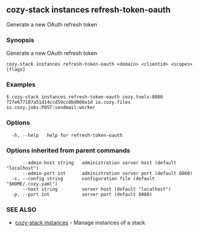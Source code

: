 ## cozy-stack instances refresh-token-oauth

Generate a new OAuth refresh token

### Synopsis

Generate a new OAuth refresh token

```
cozy-stack instances refresh-token-oauth <domain> <clientid> <scopes> [flags]
```

### Examples

```
$ cozy-stack instances refresh-token-oauth cozy.tools:8080 727e677187a51d14ccd59cc0bd000a1d io.cozy.files io.cozy.jobs:POST:sendmail:worker
```

### Options

```
  -h, --help   help for refresh-token-oauth
```

### Options inherited from parent commands

```
      --admin-host string   administration server host (default "localhost")
      --admin-port int      administration server port (default 6060)
  -c, --config string       configuration file (default "$HOME/.cozy.yaml")
      --host string         server host (default "localhost")
  -p, --port int            server port (default 8080)
```

### SEE ALSO

* [cozy-stack instances](cozy-stack_instances.md)	 - Manage instances of a stack

